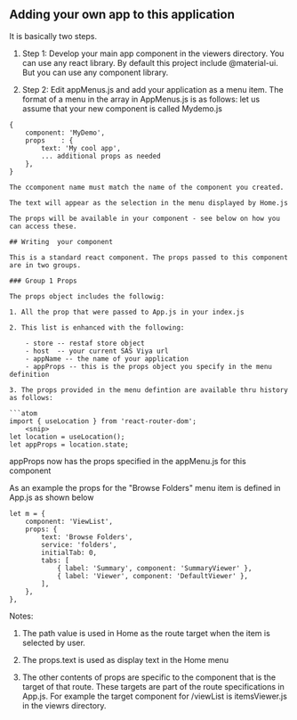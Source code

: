## Adding your own app to this application

It is basically two steps.

1. Step 1: Develop your main app component in the viewers directory. You can use any react library. By default this project include @material-ui. But you can use any component library.

2. Step 2: Edit appMenus.js and add your application as a menu item. The format of a menu in the array in AppMenus.js is as follows:
let us assume that your new component is called Mydemo.js

```atom
{
    component: 'MyDemo',
    props    : {
        text: 'My cool app',
        ... additional props as needed
    },
}

The ccomponent name must match the name of the component you created.

The text will appear as the selection in the menu displayed by Home.js

The props will be available in your component - see below on how you can access these.

## Writing  your component

This is a standard react component. The props passed to this component are in two groups.

### Group 1 Props

The props object includes the followig:

1. All the prop that were passed to App.js in your index.js

2. This list is enhanced with the following:

    - store -- restaf store object
    - host  -- your current SAS Viya url
    - appName -- the name of your application
    - appProps -- this is the props object you specify in the menu definition

3. The props provided in the menu defintion are available thru history as follows:

```atom
import { useLocation } from 'react-router-dom';
    <snip>
let location = useLocation();
let appProps = location.state;

```
appProps now has the props specified in the appMenu.js for this component

As an example the props for the "Browse Folders" menu item is defined in App.js as shown below

```atom
let m = {
    component: 'ViewList',
    props: {
        text: 'Browse Folders',
        service: 'folders',
        initialTab: 0,
        tabs: [
            { label: 'Summary', component: 'SummaryViewer' },
            { label: 'Viewer', component: 'DefaultViewer' },
        ],
    },
},
```

Notes:

1. The path value is used in Home as the route target when the item is selected by user.

2. The props.text is used as display text in the Home menu

3. The other contents of props are specific to the component that is the target of that route. These targets are part of the route specifications in App.js. For example the target component for /viewList is itemsViewer.js in the viewrs directory.

